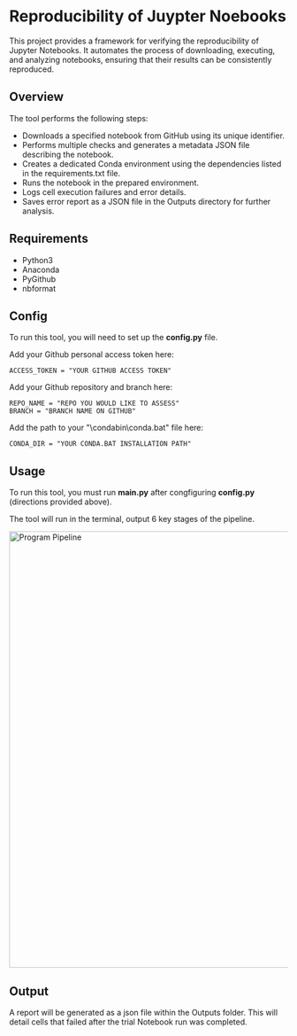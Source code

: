 
# Reproducibility of Juypter Noebooks

This project provides a framework for verifying the reproducibility of Jupyter Notebooks. It automates the process of downloading, executing, and analyzing notebooks, ensuring that their results can be consistently reproduced.

## Overview
The tool performs the following steps:

- Downloads a specified notebook from GitHub using its unique identifier.
- Performs multiple checks and generates a metadata JSON file describing the notebook.
- Creates a dedicated Conda environment using the dependencies listed in the requirements.txt file.
- Runs the notebook in the prepared environment.
- Logs cell execution failures and error details.
- Saves error report as a JSON file in the Outputs directory for further analysis.
 
## Requirements
- Python3
- Anaconda 
- PyGithub
- nbformat

## Config
To run this tool, you will need to set up the **config.py** file.

Add your Github personal access token here:
```
ACCESS_TOKEN = "YOUR GITHUB ACCESS TOKEN"
```
Add your Github repository and branch here:
```
REPO_NAME = "REPO YOU WOULD LIKE TO ASSESS"
BRANCH = "BRANCH NAME ON GITHUB"
```


Add the path to your "\condabin\conda.bat" file here:
```
CONDA_DIR = "YOUR CONDA.BAT INSTALLATION PATH"
```

## Usage
To run this tool, you must run 	**main.py** after congfiguring **config.py** (directions provided above).

The tool will run in the terminal, output 6 key stages of the pipeline.

<img width="1763" height="788" alt="Program Pipeline" src="https://github.com/user-attachments/assets/f0e10abd-7877-446d-927c-445c50115d24" />

## Output
A report will be generated as a json file within the Outputs folder.
This will detail cells that failed after the trial Notebook run was completed.


